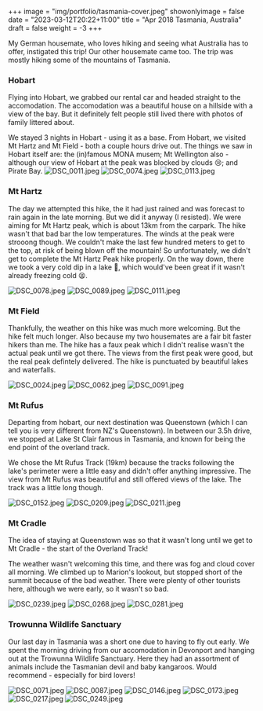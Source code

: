 +++
image = "img/portfolio/tasmania-cover.jpeg"
showonlyimage = false
date = "2023-03-12T20:22+11:00"
title = "Apr 2018 Tasmania, Australia"
draft = false
weight = -3
+++

My German housemate, who loves hiking and seeing what Australia has to offer, instigated this trip! Our other housemate came too. The trip was mostly hiking some of the mountains of Tasmania.
<!--more-->

### Hobart

Flying into Hobart, we grabbed our rental car and headed straight to the accomodation. The accomodation was a beautiful house on a hillside with a view of the bay. But it definitely felt people still lived there with photos of family littered about.

We stayed 3 nights in Hobart - using it as a base. From Hobart, we visited Mt Hartz and Mt Field - both a couple hours drive out. The things we saw in Hobart itself are: the (in)famous MONA musem; Mt Wellington also - although our view of Hobart at the peak was blocked by clouds &#128546;; and Pirate Bay.
![DSC_0011.jpeg](/trips/img/trips-tasmania2018/DSC_0011.jpeg)
![DSC_0074.jpeg](/trips/img/trips-tasmania2018/DSC_0074.jpeg)
![DSC_0113.jpeg](/trips/img/trips-tasmania2018/DSC_0113.jpeg)

### Mt Hartz

The day we attempted this hike, the it had just rained and was forecast to rain again in the late morning. But we did it anyway (I resisted). We were aiming for Mt Hartz peak, which is about 13km from the carpark. The hike wasn't that bad bar the low temperatures. The winds at the peak were strooong though. We couldn't make the last few hundred meters to get to the top, at risk of being blown off the mountain! So unfortunately, we didn't get to complete the Mt Hartz Peak hike properly. On the way down, there we took a very cold dip in a lake 🥶, which would've been great if it wasn't already freezing cold 😫.

![DSC_0078.jpeg](/trips/img/trips-tasmania2018/DSC_0078.jpeg)
![DSC_0089.jpeg](/trips/img/trips-tasmania2018/DSC_0089.jpeg)
![DSC_0111.jpeg](/trips/img/trips-tasmania2018/DSC_0111.jpeg)

### Mt Field

Thankfully, the weather on this hike was much more welcoming. But the hike felt much longer. Also because my two housemates are a fair bit faster hikers than me. The hike has a faux peak which I didn't realise wasn't the actual peak until we got there. The views from the first peak were good, but the real peak defintely delivered. The hike is punctuated by beautiful lakes and waterfalls.

![DSC_0024.jpeg](/trips/img/trips-tasmania2018/DSC_0024.jpeg)
![DSC_0062.jpeg](/trips/img/trips-tasmania2018/DSC_0062.jpeg)
![DSC_0091.jpeg](/trips/img/trips-tasmania2018/DSC_0091.jpeg)

### Mt Rufus
Departing from hobart, our next destination was Queenstown (which I can tell you is very different from NZ's Queenstown). In between our 3.5h drive, we stopped at Lake St Clair famous in Tasmania, and known for being the end point of the overland track.

We chose the Mt Rufus Track (19km) because the tracks following the lake's perimeter were a little easy and didn't offer anything impressive. The view from Mt Rufus was beautiful and still offered views of the lake. The track was a little long though.

![DSC_0152.jpeg](/trips/img/trips-tasmania2018/DSC_0152.jpeg)
![DSC_0209.jpeg](/trips/img/trips-tasmania2018/DSC_0209.jpeg)
![DSC_0211.jpeg](/trips/img/trips-tasmania2018/DSC_0211.jpeg)

### Mt Cradle

The idea of staying at Queenstown was so that it wasn't long until we get to Mt Cradle - the start of the Overland Track!

The weather wasn't welcoming this time, and there was fog and cloud cover all morning. We climbed up to Marion's lookout, but stopped short of the summit because of the bad weather. There were plenty of other tourists here, although we were early, so it wasn't so bad.

![DSC_0239.jpeg](/trips/img/trips-tasmania2018/DSC_0239.jpeg)
![DSC_0268.jpeg](/trips/img/trips-tasmania2018/DSC_0268.jpeg)
![DSC_0281.jpeg](/trips/img/trips-tasmania2018/DSC_0281.jpeg)

### Trowunna Wildlife Sanctuary

Our last day in Tasmania was a short one due to having to fly out early. We spent the morning driving from our accomodation in Devonport and hanging out at the Trowunna Wildlife Sanctuary. Here they had an assortment of animals include the Tasmanian devil and baby kangaroos. Would recommend - especially for bird lovers!

![DSC_0071.jpeg](/trips/img/trips-tasmania2018/DSC_0071.jpeg)
![DSC_0087.jpeg](/trips/img/trips-tasmania2018/DSC_0087.jpeg)
![DSC_0146.jpeg](/trips/img/trips-tasmania2018/DSC_0146.jpeg)
![DSC_0173.jpeg](/trips/img/trips-tasmania2018/DSC_0173.jpeg)
![DSC_0217.jpeg](/trips/img/trips-tasmania2018/DSC_0217.jpeg)
![DSC_0249.jpeg](/trips/img/trips-tasmania2018/DSC_0249.jpeg)